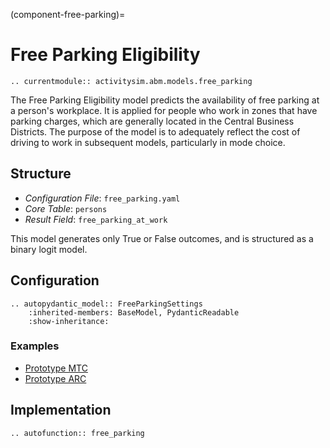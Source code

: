 (component-free-parking)=
# Free Parking Eligibility

```{eval-rst}
.. currentmodule:: activitysim.abm.models.free_parking
```

The Free Parking Eligibility model predicts the availability of free parking at a person's
workplace.  It is applied for people who work in zones that have parking charges, which are
generally located in the Central Business Districts. The purpose of the model is to adequately
reflect the cost of driving to work in subsequent models, particularly in mode choice.

## Structure

- *Configuration File*: `free_parking.yaml`
- *Core Table*: `persons`
- *Result Field*: `free_parking_at_work`

This model generates only True or False outcomes, and is structured as a binary
logit model.


## Configuration

```{eval-rst}
.. autopydantic_model:: FreeParkingSettings
    :inherited-members: BaseModel, PydanticReadable
    :show-inheritance:
```

### Examples

- [Prototype MTC](https://github.com/ActivitySim/activitysim/blob/main/activitysim/examples/prototype_mtc/configs/free_parking.yaml)
- [Prototype ARC](https://github.com/ActivitySim/activitysim/blob/main/activitysim/examples/prototype_arc/configs/free_parking.yaml)

## Implementation

```{eval-rst}
.. autofunction:: free_parking
```
